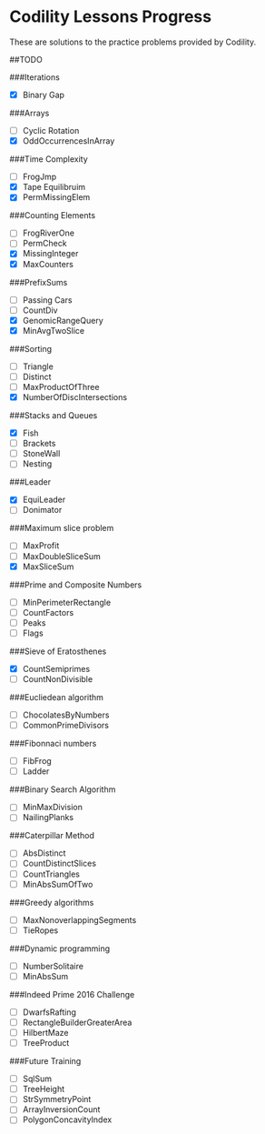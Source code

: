 # Codility Lessons Progress
These are solutions to the practice problems provided by Codility.

##TODO

###Iterations
  - [x] Binary Gap

###Arrays
  - [ ] Cyclic Rotation
  - [x] OddOccurrencesInArray
  
###Time Complexity
  - [ ] FrogJmp
  - [x] Tape Equilibruim
  - [x] PermMissingElem
  
###Counting Elements
  - [ ] FrogRiverOne
  - [ ] PermCheck
  - [x] MissingInteger
  - [x] MaxCounters

###PrefixSums
  - [ ] Passing Cars
  - [ ] CountDiv
  - [x] GenomicRangeQuery
  - [x] MinAvgTwoSlice

###Sorting
  - [ ] Triangle
  - [ ] Distinct
  - [ ] MaxProductOfThree
  - [x] NumberOfDiscIntersections
  
###Stacks and Queues
  - [x] Fish
  - [ ] Brackets
  - [ ] StoneWall
  - [ ] Nesting

###Leader
  - [x] EquiLeader
  - [ ] Donimator
 
###Maximum slice problem
  - [ ] MaxProfit
  - [ ] MaxDoubleSliceSum
  - [x] MaxSliceSum

###Prime and Composite Numbers
  - [ ] MinPerimeterRectangle
  - [ ] CountFactors
  - [ ] Peaks
  - [ ] Flags

###Sieve of Eratosthenes
  - [x] CountSemiprimes
  - [ ] CountNonDivisible
  
###Eucliedean algorithm
  - [ ] ChocolatesByNumbers
  - [ ] CommonPrimeDivisors

###Fibonnaci numbers
  - [ ] FibFrog
  - [ ] Ladder
  
###Binary Search Algorithm
  - [ ] MinMaxDivision
  - [ ] NailingPlanks

###Caterpillar Method
  - [ ] AbsDistinct
  - [ ] CountDistinctSlices
  - [ ] CountTriangles
  - [ ] MinAbsSumOfTwo

###Greedy algorithms
  - [ ] MaxNonoverlappingSegments
  - [ ] TieRopes
  
###Dynamic programming
  - [ ] NumberSolitaire
  - [ ] MinAbsSum
  
###Indeed Prime 2016 Challenge
  - [ ] DwarfsRafting
  - [ ] RectangleBuilderGreaterArea
  - [ ] HilbertMaze
  - [ ] TreeProduct
  
###Future Training
  - [ ] SqlSum
  - [ ] TreeHeight
  - [ ] StrSymmetryPoint
  - [ ] ArrayInversionCount
  - [ ] PolygonConcavityIndex

